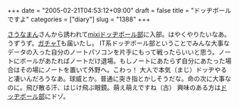 +++
date = "2005-02-21T04:53:12+09:00"
draft = false
title = "ドッヂボールですよ"
categories = ["diary"]
slug = "1388"
+++

<a href="http://vgzh.dtdns.net/mt/index.html" target="_blank">さうなまん</a>さんから誘われて<a href="http://mixi.jp/view_community.pl?id=96496" target="_blank">mixiドッヂボール部</a>に入部。はやくやりたいなあ。うずうず。<a href="http://shop.fujitvkids.co.jp/kids/event/special/gacha-t.asp" target="_blank">ガチャT</a>も届いたし。
IT系ドッヂボール部ということでみんな大事なデータの入った自分のノートパソコンを片手にもって戦ったらいいと思う。ノートにボールがあたればノートだけ退場。もしノートにあたらず自分にあたった場合はその場にノートを置いて外野へ。こわっ！
大人で本気（まじ）ドッヂやると凄いんだろうなあ。球威とか。普通に突き指とかしそうだな。命の次に大事なのに。飛び散る汗、はじけ飛ぶ眼鏡。萌え萌えですね（古）
興味のある方は<a href="http://mixi.jp/view_community.pl?id=96496" target="_blank">ドッヂボール部</a>にドゾ。
